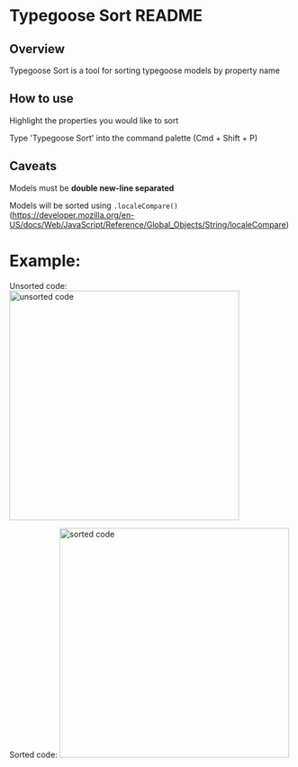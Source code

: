 # Typegoose Sort README

## Overview

Typegoose Sort is a tool for sorting typegoose models by property name

## How to use

Highlight the properties you would like to sort

Type 'Typegoose Sort' into the command palette (Cmd + Shift + P)

## Caveats

Models must be **double new-line separated**

Models will be sorted using `.localeCompare()` (https://developer.mozilla.org/en-US/docs/Web/JavaScript/Reference/Global_Objects/String/localeCompare)

# Example:

Unsorted code:
<img width="408" alt="unsorted code" src="https://github.com/user-attachments/assets/40cd170b-70ca-4e07-89f9-7b8a27b6e224">

Sorted code:
<img width="408" alt="sorted code" src="https://github.com/user-attachments/assets/15cb6617-cd08-422a-8045-0a9803383237">
